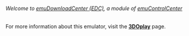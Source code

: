 ###### Welcome to [emuDownloadCenter (EDC)](https://github.com/PhoenixInteractiveNL/emuDownloadCenter/wiki/), a module of [emuControlCenter](https://github.com/PhoenixInteractiveNL/emuControlCenter/wiki/)

For more information about this emulator, visit the [**3DOplay**](https://github.com/PhoenixInteractiveNL/emuDownloadCenter/wiki/Emulator-3doplay#menu) page.
